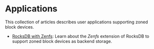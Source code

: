 # Applications

This collection of articles describes user applications supporting zoned block
devices.

* [RocksDB with Zenfs](zenfs.md): Learn about the *Zenfs* extension of
  RocksDB to support zoned block devices as backend storage.
